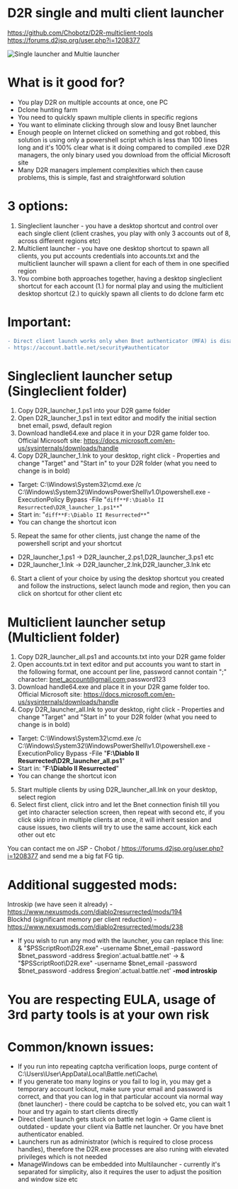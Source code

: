 # D2R single and multi client launcher  
https://github.com/Chobotz/D2R-multiclient-tools  
https://forums.d2jsp.org/user.php?i=1208377  

![Single launcher and Multie launcher](https://i.imgur.com/dzgQOcN.png)

# What is it good for?
  * You play D2R on multiple accounts at once, one PC  
  * Dclone hunting farm
  * You need to quickly spawn multiple clients in specific regions
  * You want to eliminate clicking through slow and lousy Bnet launcher
  * Enough people on Internet clicked on something and got robbed, this solution is using only a powershell script which is less than 100 lines long and it's 100% clear what is it doing compared to compiled .exe D2R managers, the only binary used you download from the official Microsoft site
  * Many D2R managers implement complexities which then cause problems, this is simple, fast and straightforward solution

# 3 options:
1. Singleclient launcher - you have a desktop shortcut and control over each single client (client crashes, you play with only 3 accounts out of 8, across different regions etc)
2. Multiclient launcher - you have one desktop shortcut to spawn all clients, you put accounts credentials into accounts.txt and the multiclient launcher will spawn a client for each of them in one specified region
3. You combine both approaches together, having a desktop singleclient shortcut for each account (1.) for normal play and using the multiclient desktop shortcut (2.) to quickly spawn all clients to do dclone farm etc

# Important: 
```diff
- Direct client launch works only when Bnet authenticator (MFA) is disabled.
- https://account.battle.net/security#authenticator
```

# Singleclient launcher setup (Singleclient folder)
1. Copy D2R_launcher_1.ps1 into your D2R game folder
2. Open D2R_launcher_1.ps1 in text editor and modify the initial section bnet email, pswd, default region
3. Download handle64.exe and place it in your D2R game folder too. Official Microsoft site: https://docs.microsoft.com/en-us/sysinternals/downloads/handle
4. Copy D2R_launcher_1.lnk to your desktop, right click - Properties and change "Target" and "Start in" to your D2R folder (what you need to change is in bold)  

  * Target: C:\Windows\System32\cmd.exe /c C:\Windows\System32\WindowsPowerShell\v1.0\powershell.exe -ExecutionPolicy Bypass -File "```diff**F:\Diablo II Resurrected\D2R_launcher_1.ps1**```"
  * Start in: "```diff**F:\Diablo II Resurrected**```"
  * You can change the shortcut icon
5. Repeat the same for other clients, just change the name of the powershell script and your shortcut
  * D2R_launcher_1.ps1 -> D2R_launcher_2.ps1,D2R_launcher_3.ps1 etc
  * D2R_launcher_1.lnk -> D2R_launcher_2.lnk,D2R_launcher_3.lnk etc
6. Start a client of your choice by using the desktop shortcut you created and follow the instructions, select launch mode and region, then you can click on shortcut for other client etc


# Multiclient launcher setup (Multiclient folder)
1. Copy D2R_launcher_all.ps1 and accounts.txt into your D2R game folder
2. Open accounts.txt in text editor and put accounts you want to start in the following format, one account per line, password cannot contain ";" character: bnet_account@gmail.com;password123
3. Download handle64.exe and place it in your D2R game folder too. Official Microsoft site: https://docs.microsoft.com/en-us/sysinternals/downloads/handle
4. Copy D2R_launcher_all.lnk to your desktop, right click - Properties and change "Target" and "Start in" to your D2R folder (what you need to change is in bold)  

  * Target: C:\Windows\System32\cmd.exe /c C:\Windows\System32\WindowsPowerShell\v1.0\powershell.exe -ExecutionPolicy Bypass -File "**F:\Diablo II Resurrected\D2R_launcher_all.ps1**"  
  * Start in: "**F:\Diablo II Resurrected**"  
  * You can change the shortcut icon  

5. Start multiple clients by using D2R_launcher_all.lnk on your desktop, select region
6. Select first client, click intro and let the Bnet connection finish till you get into character selection screen, then repeat with second etc, if you click skip intro in multiple clients at once, it will inherit session and cause issues, two clients will try to use the same account, kick each other out etc


You can contact me on JSP - Chobot / https://forums.d2jsp.org/user.php?i=1208377 and send me a big fat FG tip.

# Additional suggested mods:
Introskip (we have seen it already) - https://www.nexusmods.com/diablo2resurrected/mods/194  
Blockhd (significant memory per client reduction) - https://www.nexusmods.com/diablo2resurrected/mods/238  

  * If you wish to run any mod with the launcher, you can replace this line:  
    & "$PSScriptRoot\D2R.exe" -username $bnet_email -password $bnet_password -address $region'.actual.battle.net'  
    ->  
    & "$PSScriptRoot\D2R.exe" -username $bnet_email -password $bnet_password -address $region'.actual.battle.net' **-mod introskip**  

# You are respecting EULA, usage of 3rd party tools is at your own risk

# Common/known issues: 
  * If you run into repeating captcha verification loops, purge content of C:\Users\User\AppData\Local\Battle.net\Cache\  
  * If you generate too many logins or you fail to log in, you may get a temporary account lockout, make sure your email and password is correct, and that you can log in that particular account via normal way (bnet launcher) - there could be captcha to be solved etc, you can wait 1 hour and try again to start clients directly  
  * Direct client launch gets stuck on battle net login -> Game client is outdated - update your client via Battle net launcher. Or you have bnet authenticator enabled.
  * Launchers run as administrator (which is required to close process handles), therefore the D2R.exe processes are also runing with elevated privileges which is not needed
  * ManageWindows can be embedded into Multilauncher - currently it's separated for simplicity, also it requires the user to adjust the position and window size etc
